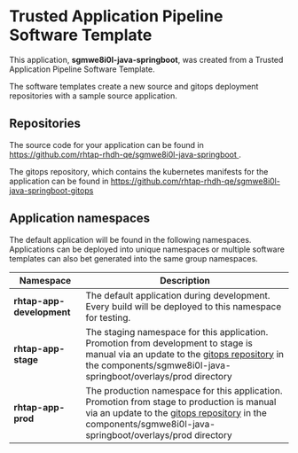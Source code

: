 # Trusted Application Pipeline Software Template

This application, **sgmwe8i0l-java-springboot**, was created from a Trusted Application Pipeline Software Template.

The software templates create a new source and gitops deployment repositories with a sample source application. 

## Repositories

The source code for your application can be found in [https://github.com/rhtap-rhdh-qe/sgmwe8i0l-java-springboot ](https://github.com/rhtap-rhdh-qe/sgmwe8i0l-java-springboot ).
 
The gitops repository, which contains the kubernetes manifests for the application can be found in 
[https://github.com/rhtap-rhdh-qe/sgmwe8i0l-java-springboot-gitops ](https://github.com/rhtap-rhdh-qe/sgmwe8i0l-java-springboot-gitops ) 

## Application namespaces 

The default application will be found in the following namespaces. Applications can be deployed into unique namespaces or multiple software templates can also bet generated into the same group namespaces.  

|  Namespace   |  Description   |  
| -------- | -------- |   
| **rhtap-app-development** | The default application during development. Every build will be deployed to this namespace for testing. | 
| **rhtap-app-stage** | The staging namespace for this application. Promotion from development to stage is manual via an update to the [gitops repository](https://github.com/rhtap-rhdh-qe/sgmwe8i0l-java-springboot-gitops ) in the components/sgmwe8i0l-java-springboot/overlays/prod directory |  
| **rhtap-app-prod** | The production namespace for this application. Promotion from stage to production is manual via an update to the [gitops repository](https://github.com/rhtap-rhdh-qe/sgmwe8i0l-java-springboot-gitops ) in the components/sgmwe8i0l-java-springboot/overlays/prod directory | 